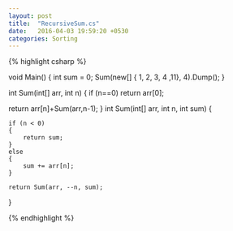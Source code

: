 ```yaml
---
layout: post
title:  "RecursiveSum.cs"
date:   2016-04-03 19:59:20 +0530
categories: Sorting
---
```


{% highlight csharp %}
<Query Kind="Program" />

void Main()
{
	int sum = 0;
	Sum(new[] { 1, 2, 3, 4 ,11}, 4).Dump();
}

int Sum(int[] arr, int n)
{
	if (n==0)
		return arr[0];

return arr[n]+Sum(arr,n-1);
}
int Sum(int[] arr, int n, int sum)
{

	if (n < 0)
	{
		return sum;
	}
	else
	{
		sum += arr[n];
	}

	return Sum(arr, --n, sum);
}

{% endhighlight %}